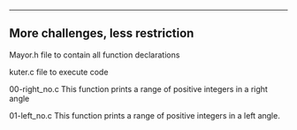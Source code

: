 ----------------------------------
More challenges, less restriction
--------------------------------

Mayor.h
file to contain all function declarations

kuter.c
file to execute code

00-right_no.c
This function prints a range of positive integers in a right angle

01-left_no.c
This function prints a range of positive integers in a left angle.